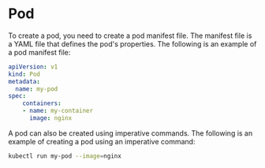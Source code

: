 # Pod

To create a pod, you need to create a pod manifest file. The manifest file is a YAML file that defines the pod's properties. The following is an example of a pod manifest file:

```yaml
apiVersion: v1
kind: Pod
metadata:
  name: my-pod
spec:
    containers:
    - name: my-container
      image: nginx
```

A pod can also be created using imperative commands. The following is an example of creating a pod using an imperative command:

```bash
kubectl run my-pod --image=nginx
```